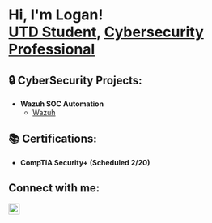 <h1>Hi, I'm Logan! <br/><a href="https://github.com/Roaming-Mars-ctrl">UTD Student</a>, <a href="https://www.linkedin.com/in/logan-s-thompson/">Cybersecurity Professional</a>

<h2>🔒 CyberSecurity Projects:</h2>

- <b>Wazuh SOC Automation </b>
  - [Wazuh]()

<h2>📚 Certifications:</h2> 

- <b>CompTIA Security+ (Scheduled 2/20)


<h2>Connect with me:</h2>


[<img align="left" alt="LoganThompson | LinkedIn" width="22px" src="https://cdn.jsdelivr.net/npm/simple-icons@v3/icons/linkedin.svg" />][linkedin]


[linkedin]: https://www.linkedin.com/in/logan-s-thompson/
<!--
**joshmadakor1/joshmadakor1** is a ✨ _special_ ✨ repository because its `README.md` (this file) appears on your GitHub profile.

Here are some ideas to get you started:

- 🔭 I’m currently working on ...
- 🌱 I’m currently learning ...
- 👯 I’m looking to collaborate on ...
- 🤔 I’m looking for help with ...
- 💬 Ask me about ...
- 📫 How to reach me: ...
- 😄 Pronouns: ...
- ⚡ Fun fact: ...
-->
